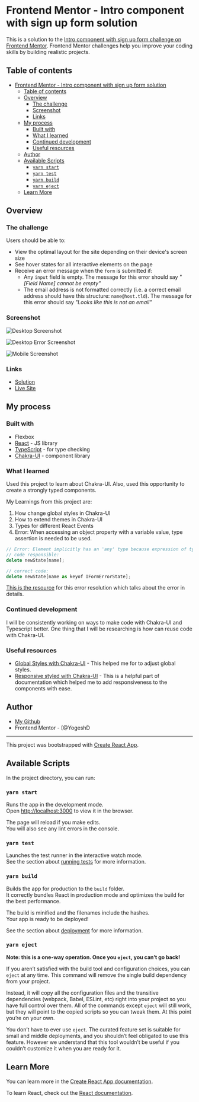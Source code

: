 # Frontend Mentor - Intro component with sign up form solution

This is a solution to the [Intro component with sign up form challenge on Frontend Mentor](https://www.frontendmentor.io/challenges/intro-component-with-signup-form-5cf91bd49edda32581d28fd1). Frontend Mentor challenges help you improve your coding skills by building realistic projects.

## Table of contents

- [Frontend Mentor - Intro component with sign up form solution](#frontend-mentor---intro-component-with-sign-up-form-solution)
  - [Table of contents](#table-of-contents)
  - [Overview](#overview)
    - [The challenge](#the-challenge)
    - [Screenshot](#screenshot)
    - [Links](#links)
  - [My process](#my-process)
    - [Built with](#built-with)
    - [What I learned](#what-i-learned)
    - [Continued development](#continued-development)
    - [Useful resources](#useful-resources)
  - [Author](#author)
  - [Available Scripts](#available-scripts)
    - [`yarn start`](#yarn-start)
    - [`yarn test`](#yarn-test)
    - [`yarn build`](#yarn-build)
    - [`yarn eject`](#yarn-eject)
  - [Learn More](#learn-more)

## Overview

### The challenge

Users should be able to:

- View the optimal layout for the site depending on their device's screen size
- See hover states for all interactive elements on the page
- Receive an error message when the `form` is submitted if:
  - Any `input` field is empty. The message for this error should say _"[Field Name] cannot be empty"_
  - The email address is not formatted correctly (i.e. a correct email address should have this structure: `name@host.tld`). The message for this error should say _"Looks like this is not an email"_

### Screenshot

![Desktop Screenshot](./src/images/Desktop%20SS.png)

![Desktop Error Screenshot](./src/images/Desktop%20Error%20SS.png)

![Mobile Screenshot](./src/images/Mobile%20SS.png)

### Links

- [Solution](https://github.com/yogeshdatir/intro-component-with-sign-up-form)
- [Live Site](https://chakra-form.netlify.app/)

## My process

### Built with

- Flexbox
- [React](https://reactjs.org/) - JS library
- [TypeScript](https://www.typescriptlang.org/) - for type checking
- [Chakra-UI](https://chakra-ui.com/) - component library

### What I learned

Used this project to learn about Chakra-UI. Also, used this opportunity to create a strongly typed components.

My Learnings from this project are:

1. How change global styles in Chakra-UI
2. How to extend themes in Chakra-UI
3. Types for different React Events
4. Error: When accessing an object property with a variable value, type assertion is needed to be used.

```jsx
// Error: Element implicitly has an 'any' type because expression of type 'string' can't be used to index type 'IFormErrorState'. ts(7053)
// code responsible:
delete newState[name];

// correct code:
delete newState[name as keyof IFormErrorState];
```

[This is the resource](https://bobbyhadz.com/blog/typescript-element-implicitly-has-any-type-expression#:~:text=The%20error%20%22Element%20implicitly%20has,one%20of%20the%20object's%20keys.) for this error resolution which talks about the error in details.

### Continued development

I will be consistently working on ways to make code with Chakra-UI and Typescript better. One thing that I will be researching is how can reuse code with Chakra-UI.

### Useful resources

- [Global Styles with Chakra-UI](https://chakra-ui.com/docs/styled-system/global-styles) - This helped me for to adjust global styles.
- [Responsive styled with Chakra-UI](https://chakra-ui.com/docs/styled-system/responsive-styles) - This is a helpful part of documentation which helped me to add responsiveness to the components with ease.

## Author

- [My Github](https://github.com/yogeshdatir)
- Frontend Mentor - [@YogeshD

---

This project was bootstrapped with
[Create React App](https://github.com/facebook/create-react-app).

## Available Scripts

In the project directory, you can run:

### `yarn start`

Runs the app in the development mode.<br /> Open
[http://localhost:3000](http://localhost:3000) to view it in the browser.

The page will reload if you make edits.<br /> You will also see any lint errors
in the console.

### `yarn test`

Launches the test runner in the interactive watch mode.<br /> See the section
about
[running tests](https://facebook.github.io/create-react-app/docs/running-tests)
for more information.

### `yarn build`

Builds the app for production to the `build` folder.<br /> It correctly bundles
React in production mode and optimizes the build for the best performance.

The build is minified and the filenames include the hashes.<br /> Your app is
ready to be deployed!

See the section about
[deployment](https://facebook.github.io/create-react-app/docs/deployment) for
more information.

### `yarn eject`

**Note: this is a one-way operation. Once you `eject`, you can’t go back!**

If you aren’t satisfied with the build tool and configuration choices, you can
`eject` at any time. This command will remove the single build dependency from
your project.

Instead, it will copy all the configuration files and the transitive
dependencies (webpack, Babel, ESLint, etc) right into your project so you have
full control over them. All of the commands except `eject` will still work, but
they will point to the copied scripts so you can tweak them. At this point
you’re on your own.

You don’t have to ever use `eject`. The curated feature set is suitable for
small and middle deployments, and you shouldn’t feel obligated to use this
feature. However we understand that this tool wouldn’t be useful if you couldn’t
customize it when you are ready for it.

## Learn More

You can learn more in the
[Create React App documentation](https://facebook.github.io/create-react-app/docs/getting-started).

To learn React, check out the [React documentation](https://reactjs.org/).
